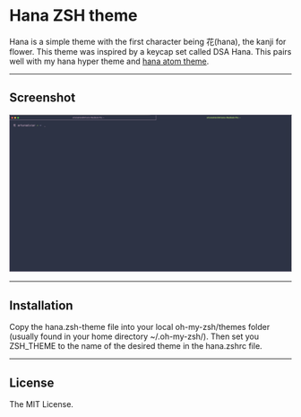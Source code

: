 # Hana ZSH theme
Hana is a simple theme with the first character being 花(hana), the kanji for flower. This theme was inspired by a keycap set called DSA Hana. This pairs well with my hana hyper theme and [hana atom theme](https://github.com/arturoalviar/hana-matcha-syntax).

---

## Screenshot
![hana](screenshot.png)

---

## Installation
Copy the hana.zsh-theme file into your local oh-my-zsh/themes folder (usually found in your home directory ~/.oh-my-zsh/). Then set you ZSH_THEME to the name of the desired theme in the hana.zshrc file.

---

## License
The MIT License.
